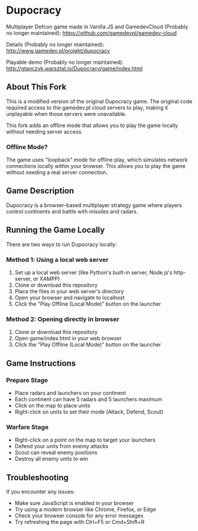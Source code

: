 # Dupocracy

Multiplayer Defcon game made in Vanilla JS and GamedevCloud (Probably no longer maintained):
<https://github.com/gamedevpl/gamedev-cloud>

Details (Probably no longer maintained):
<http://www.gamedev.pl/projekt/dupocracy>

Playable demo (Probably no longer maintained):
<http://gtanczyk.warsztat.io/Dupocracy/game/index.html>

## About This Fork

This is a modified version of the original Dupocracy game. The original code required access to the gamedev.pl cloud servers to play, making it unplayable when those servers were unavailable.

This fork adds an offline mode that allows you to play the game locally without needing server access.

### Offline Mode?

The game uses "loopback" mode for offline play, which simulates network connections locally within your browser. This allows you to play the game without needing a real server connection.

## Game Description

Dupocracy is a browser-based multiplayer strategy game where players control continents and battle with missiles and radars.

## Running the Game Locally

There are two ways to run Dupocracy locally:

### Method 1: Using a local web server

1. Set up a local web server (like Python's built-in server, Node.js's http-server, or XAMPP)
2. Clone or download this repository
3. Place the files in your web server's directory
4. Open your browser and navigate to localhost
5. Click the "Play Offline (Local Mode)" button on the launcher

### Method 2: Opening directly in browser

1. Clone or download this repository
2. Open game/index.html in your web browser
3. Click the "Play Offline (Local Mode)" button on the launcher

## Game Instructions

### Prepare Stage
- Place radars and launchers on your continent
- Each continent can have 5 radars and 5 launchers maximum
- Click on the map to place units
- Right-click on units to set their mode (Attack, Defend, Scout)

### Warfare Stage
- Right-click on a point on the map to target your launchers
- Defend your units from enemy attacks
- Scout can reveal enemy positions
- Destroy all enemy units to win

## Troubleshooting

If you encounter any issues:
- Make sure JavaScript is enabled in your browser
- Try using a modern browser like Chrome, Firefox, or Edge
- Check your browser console for any error messages
- Try refreshing the page with Ctrl+F5 or Cmd+Shift+R
